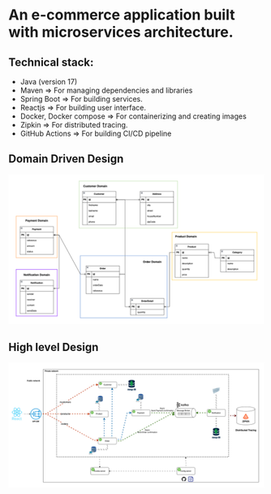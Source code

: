 # An e-commerce application built with microservices architecture.

## Technical stack:
- Java (version 17)
- Maven => For managing dependencies and libraries
- Spring Boot => For building services.
- Reactjs => For building user interface.
- Docker, Docker compose => For containerizing and creating images
- Zipkin => For distributed tracing.
- GitHub Actions => For building CI/CD pipeline

## Domain Driven Design
![Domain driven design](/docs/domain-design-ver1.png 'domain driven design')

## High level Design
![High level design](/docs/high-level-design-ver1.png 'high level design')
